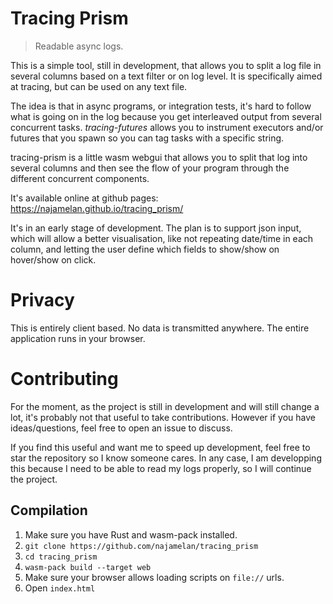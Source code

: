 # Tracing Prism

> Readable async logs.

This is a simple tool, still in development, that allows you to split a log file in several columns based on a text filter or on log level. It is specifically aimed at tracing, but can be used on any text file.

The idea is that in async programs, or integration tests, it's hard to follow what is going on in the log because you get interleaved output from several concurrent tasks. _tracing-futures_ allows you to instrument executors and/or futures that you spawn so you can tag tasks with a specific string.

tracing-prism is a little wasm webgui that allows you to split that log into several columns and then see the flow of your program through the different concurrent components.

It's available online at github pages: https://najamelan.github.io/tracing_prism/

It's in an early stage of development. The plan is to support json input, which will allow a better visualisation, like not repeating date/time in each column, and letting the user define which fields to show/show on hover/show on click.

# Privacy

This is entirely client based. No data is transmitted anywhere. The entire application runs in your browser.


# Contributing

For the moment, as the project is still in development and will still change a lot, it's probably not that useful to take contributions. However if you have ideas/questions, feel free to open an issue to discuss.

If you find this useful and want me to speed up development, feel free to star the repository so I know someone cares. In any case, I am developping this because I need to be able to read my logs properly, so I will continue the project.


## Compilation

1. Make sure you have Rust and wasm-pack installed.
2. `git clone https://github.com/najamelan/tracing_prism`
3. `cd tracing_prism`
4. `wasm-pack build --target web`
5. Make sure your browser allows loading scripts on `file://` urls.
6. Open `index.html`

